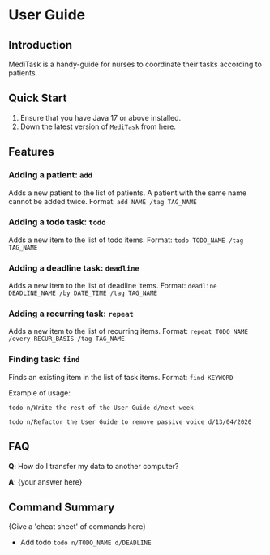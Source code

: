 # User Guide

## Introduction

MediTask is a handy-guide for nurses to coordinate their tasks according to patients.

## Quick Start

1. Ensure that you have Java 17 or above installed.
1. Down the latest version of `MediTask` from [here](http://link.to/duke).

## Features
### Adding a patient: `add`
Adds a new patient to the list of patients.
A patient with the same name cannot be added twice.
Format: `add NAME /tag TAG_NAME`

### Adding a todo task: `todo`
Adds a new item to the list of todo items.
Format: `todo TODO_NAME /tag TAG_NAME`

### Adding a deadline task: `deadline`
Adds a new item to the list of deadline items.
Format: `deadline DEADLINE_NAME /by DATE_TIME /tag TAG_NAME `

### Adding a recurring task: `repeat`
Adds a new item to the list of recurring items.
Format: `repeat TODO_NAME /every RECUR_BASIS /tag TAG_NAME`

### Finding task: `find`
Finds an existing item in the list of task items.
Format: `find KEYWORD`

Example of usage:

`todo n/Write the rest of the User Guide d/next week`

`todo n/Refactor the User Guide to remove passive voice d/13/04/2020`

## FAQ

**Q**: How do I transfer my data to another computer?

**A**: {your answer here}

## Command Summary

{Give a 'cheat sheet' of commands here}

* Add todo `todo n/TODO_NAME d/DEADLINE`

